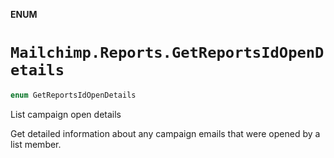 **ENUM**

# `Mailchimp.Reports.GetReportsIdOpenDetails`

```swift
enum GetReportsIdOpenDetails
```

List campaign open details

Get detailed information about any campaign emails that were opened by a list member.
